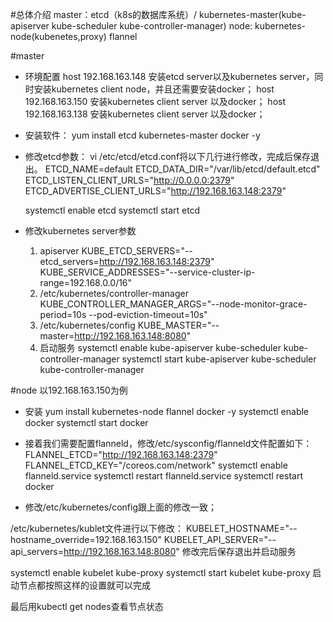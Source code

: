 #总体介绍
master：etcd（k8s的数据库系统）/ kubernetes-master(kube-apiserver kube-scheduler kube-controller-manager)
node: kubernetes-node(kubenetes,proxy) flannel


#master
+ 环境配置
    host 192.168.163.148 安装etcd server以及kubernetes server，同时安装kubernetes client node，并且还需要安装docker；
    host 192.168.163.150 安装kubernetes client server 以及docker；
    host 192.168.163.138 安装kubernetes client server 以及docker；

+ 安装软件：
    yum install etcd kubernetes-master docker -y

+ 修改etcd参数：
    vi /etc/etcd/etcd.conf将以下几行进行修改，完成后保存退出。
    ETCD_NAME=default
    ETCD_DATA_DIR="/var/lib/etcd/default.etcd"
    ETCD_LISTEN_CLIENT_URLS="http://0.0.0.0:2379"
    ETCD_ADVERTISE_CLIENT_URLS="http://192.168.163.148:2379"

    systemctl enable etcd
    systemctl start etcd
+ 修改kubernetes server参数
    1. apiserver
        KUBE_ETCD_SERVERS="--etcd_servers=http://192.168.163.148:2379"
        KUBE_SERVICE_ADDRESSES="--service-cluster-ip-range=192.168.0.0/16"
    2. /etc/kubernetes/controller-manager
        KUBE_CONTROLLER_MANAGER_ARGS="--node-monitor-grace-period=10s --pod-eviction-timeout=10s"
    3.  /etc/kubernetes/config
        KUBE_MASTER="--master=http://192.168.163.148:8080"
    4. 启动服务
        systemctl enable kube-apiserver kube-scheduler kube-controller-manager
        systemctl start kube-apiserver kube-scheduler kube-controller-manager

#node
    以192.168.163.150为例
+ 安装
    yum install kubernetes-node flannel docker -y
    systemctl enable docker
    systemctl start docker
+ 接着我们需要配置flanneld，修改/etc/sysconfig/flanneld文件配置如下：
    FLANNEL_ETCD="http://192.168.163.148:2379"
    FLANNEL_ETCD_KEY="/coreos.com/network"
    systemctl enable flanneld.service
    systemctl restart flanneld.service
    systemctl restart docker
    
+ 修改/etc/kubernetes/config跟上面的修改一致；

/etc/kubernetes/kublet文件进行以下修改：
KUBELET_HOSTNAME="--hostname_override=192.168.163.150"
KUBELET_API_SERVER="--api_servers=http://192.168.163.148:8080"
修改完后保存退出并启动服务

systemctl enable kubelet kube-proxy
systemctl start kubelet kube-proxy
启动节点都按照这样的设置就可以完成

最后用kubectl get nodes查看节点状态


